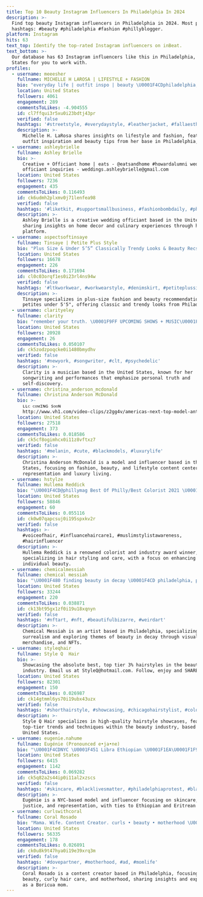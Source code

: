 ```yaml
---
title: Top 10 Beauty Instagram Influencers In Philadelphia In 2024
description: >-
  Find top beauty Instagram influencers in Philadelphia in 2024. Most popular
  hashtags: #beauty #philadelphia #fashion #phillyblogger.
platform: Instagram
hits: 63
text_top: Identify the top-rated Instagram influencers on inBeat.
text_bottom: >-
  Our database has 63 Instagram influencers like this in Philadelphia, United
  States for you to work with.
profiles:
  - username: meeesher
    fullname: MICHELLE H LAROSA | LIFESTYLE + FASHION
    bio: "everyday life | outfit inspo | beauty \U0001F4CDphiladelphia, pa ✉️: michellemhernandez0@gmail.com shop my looks + links ↓"
    location: United States
    followers: 4061
    engagement: 289
    commentsToLikes: -4.904555
    id: cl7ffqui3r5xu0i23bdtj43pr
    verified: false
    hashtags: '#streetstyle, #everydaystyle, #leatherjacket, #fallaesthetic'
    description: >-
      Michelle H. LaRosa shares insights on lifestyle and fashion, featuring
      outfit inspiration and beauty tips from her base in Philadelphia, PA.
  - username: ashleybrielle
    fullname: Ashley Brielle
    bio: >-
      Creative + Officiant home | eats - @eatsandhome #howardalumni wedding
      officiant inquiries - weddings.ashleybrielle@gmail.com
    location: United States
    followers: 7236
    engagement: 435
    commentsToLikes: 0.116493
    id: ck6udmh2plxmv0j71lenfea98
    verified: false
    hashtags: '#liketkit, #supportsmallbusiness, #fashionbombdaily, #philly'
    description: >-
      Ashley Brielle is a creative wedding officiant based in the United States,
      sharing insights on home decor and culinary experiences through her
      platform.
  - username: aspectsoftinsaye
    fullname: Tinsaye | Petite Plus Style
    bio: "Plus Size & Under 5’5” Classically Trendy Looks & Beauty Recs \U0001F4CD Philadelphia \U0001F4E7: tinsaye@aspectsoftinsaye.com 5’2 -16/18 -1X"
    location: United States
    followers: 16678
    engagement: 226
    commentsToLikes: 0.171694
    id: cl0c03orqf1es0i23rl4ns94w
    verified: false
    hashtags: '#ltkworkwear, #workwearstyle, #denimskirt, #petiteplussize'
    description: >-
      Tinsaye specializes in plus-size fashion and beauty recommendations for
      petites under 5'5", offering classic and trendy looks from Philadelphia.
  - username: clarityeley
    fullname: clarity
    bio: "remember your truth. \U0001F9FF UPCOMING SHOWS + MUSIC\U0001F447\U0001F3FD"
    location: United States
    followers: 20928
    engagement: 26
    commentsToLikes: 0.050107
    id: ck5zodzpoqcke0i1480bmydhv
    verified: false
    hashtags: '#newyork, #songwriter, #clt, #psychedelic'
    description: >-
      Clarity is a musician based in the United States, known for her
      songwriting and performances that emphasize personal truth and
      self-discovery.
  - username: christina_anderson_mcdonald
    fullname: Christina Anderson McDonald
    bio: >-
      ʟʟᴄ ᴄᴏᴍɪɴɢ sᴏᴏɴ
      http://www.vh1.com/video-clips/z2gg4v/americas-next-top-model-antm-after-the-runway-episode-7
    location: United States
    followers: 27518
    engagement: 373
    commentsToLikes: 0.018586
    id: ck5cf8ogimhcx0i11z8vftxz7
    verified: false
    hashtags: '#melanin, #cute, #blackmodels, #luxurylife'
    description: >-
      Christina Anderson McDonald is a model and influencer based in the United
      States, focusing on fashion, beauty, and lifestyle content centered around
      representation and luxury living.
  - username: hstylze
    fullname: Hullema Reddick
    bio: "\U0001F4CD@phillymag Best Of Philly/Best Colorist 2021 \U0001F4CD@modernsalon 2020/Top100 @aiaawards 2020/2021, @influancehaircare1 2018/2019 Image Award Winner \U0001F447\U0001F3FD\U0001F447\U0001F3FD\U0001F447\U0001F3FD"
    location: United States
    followers: 58846
    engagement: 60
    commentsToLikes: 0.055116
    id: ck0w07qapcsuj0i195spxkv2r
    verified: false
    hashtags: >-
      #voiceofhair, #influancehaircare1, #muslimstylistawareness,
      #hairinfluencer
    description: >-
      Hullema Reddick is a renowned colorist and industry award winner,
      specializing in hair styling and care, with a focus on enhancing
      individual beauty.
  - username: chemicalmessiah
    fullname: chemical messiah
    bio: "\U0001F480 finding beauty in decay \U0001F4CD philadelphia, pa ✂️ pop surrealism \U0001F48E shop merch & NFTs at link"
    location: United States
    followers: 33244
    engagement: 220
    commentsToLikes: 0.038871
    id: ck13bt95gx1zf0i19u18xqnyn
    verified: false
    hashtags: '#nftart, #nft, #beautifulbizarre, #weirdart'
    description: >-
      Chemical Messiah is an artist based in Philadelphia, specializing in pop
      surrealism and exploring themes of beauty in decay through visual art,
      merchandise, and NFTs.
  - username: styleqhair
    fullname: Style Q  Hair
    bio: >-
      Showcasing the absolute best, top tier 3% hairstyles in the beauty
      industry. Email us at StyleQ@hotmail.com. Follow, enjoy and SHARE!
    location: United States
    followers: 82301
    engagement: 150
    commentsToLikes: 0.026987
    id: ck14gtmml6ys70i19ubx43uzx
    verified: false
    hashtags: '#shorthairstyle, #showcasing, #chicagohairstylist, #color'
    description: >-
      Style Q Hair specializes in high-quality hairstyle showcases, featuring
      top-tier trends and techniques within the beauty industry, based in the
      United States.
  - username: eugenie.nahume
    fullname: Eugénie (Pronounced e•ja•ne)
    bio: "\U0001F4CDNYC \U0001F451 Libra Ethiopian \U0001F1EA\U0001F1F9 and Eritrean \U0001F1EA\U0001F1F7 If You Don’t Stand For Something You’ll Fall For Anything \U0001F4AB @emg_models | @expectingmodels |"
    location: United States
    followers: 6415
    engagement: 1142
    commentsToLikes: 0.069282
    id: ck5q82a2s44ip0i11al2xzscs
    verified: false
    hashtags: '#skincare, #blacklivesmatter, #philadelphiaprotest, #blackouttuesday'
    description: >-
      Eugénie is a NYC-based model and influencer focusing on skincare, social
      justice, and representation, with ties to Ethiopian and Eritrean heritage.
  - username: curlswithcoral
    fullname: Coral Rosado
    bio: "Mama. Wife. Content Creator. curls • beauty • motherhood \U0001F1F5\U0001F1F7 boricua, living in Philadelphia. \U0001F4E9 curlswithcoral@gmail.com"
    location: United States
    followers: 56335
    engagement: 178
    commentsToLikes: 0.026891
    id: ck0u8k9t47hya0i19e39xrq3m
    verified: false
    hashtags: '#dovepartner, #motherhood, #ad, #momlife'
    description: >-
      Coral Rosado is a content creator based in Philadelphia, focusing on
      beauty, curly hair care, and motherhood, sharing insights and experiences
      as a Boricua mom.
---
```


